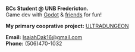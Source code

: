 **BCs Student @ UNB Fredericton.** </br>
Game dev with [Godot](https://godotengine.org/) & [friends](https://github.com/NYounggg) for fun!
</br>

**My primary cooprative project:**
[ULTRADUNGEON](https://github.com/NYounggg/dungeon_game)
</br>

**Email:** IsaiahDak16@gmail.com </br>
**Phone:** (506)470-1032
